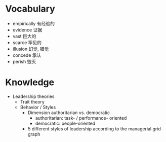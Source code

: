 # Vocabulary 
- empirically 有经验的 
- evidence 证据 
- vast 巨大的 
- scarce 罕见的 
- illusion 幻觉, 错觉 
- concede 承认 
- perish 毁灭 

# Knowledge 
- Leadership theories 
	- Trait theory 
	- Behavior / Styles 
		- Dimension authoritarian vs. democratic 
			- authoritarian: task- / performance- oriented 
			- democratic: people-oriented 
		- 5 different styles of leadership according to the managerial grid graph 